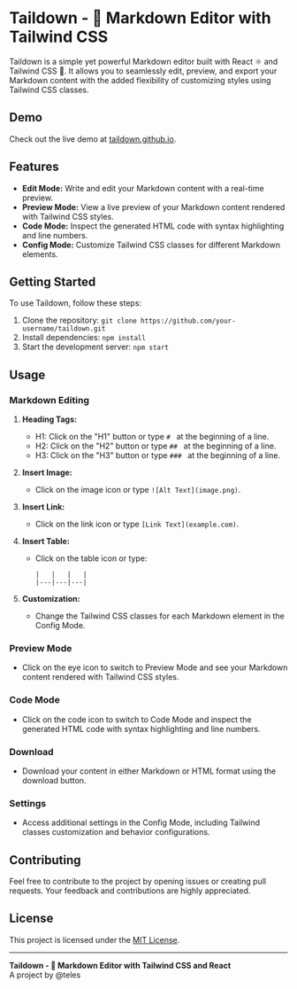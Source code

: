# Taildown - 📝 Markdown Editor with Tailwind CSS

Taildown is a simple yet powerful Markdown editor built with React ⚛️ and Tailwind CSS 🌈. It allows you to seamlessly edit, preview, and export your Markdown content with the added flexibility of customizing styles using Tailwind CSS classes.

## Demo

Check out the live demo at [taildown.github.io](https://taildown.github.io).

## Features

- **Edit Mode:** Write and edit your Markdown content with a real-time preview.
- **Preview Mode:** View a live preview of your Markdown content rendered with Tailwind CSS styles.
- **Code Mode:** Inspect the generated HTML code with syntax highlighting and line numbers.
- **Config Mode:** Customize Tailwind CSS classes for different Markdown elements.

## Getting Started

To use Taildown, follow these steps:

1. Clone the repository: `git clone https://github.com/your-username/taildown.git`
2. Install dependencies: `npm install`
3. Start the development server: `npm start`

## Usage

### Markdown Editing

1. **Heading Tags:**
   - H1: Click on the "H1" button or type `# ` at the beginning of a line.
   - H2: Click on the "H2" button or type `## ` at the beginning of a line.
   - H3: Click on the "H3" button or type `### ` at the beginning of a line.

2. **Insert Image:**
   - Click on the image icon or type `![Alt Text](image.png)`.

3. **Insert Link:**
   - Click on the link icon or type `[Link Text](example.com)`.

4. **Insert Table:**
   - Click on the table icon or type:

     ```
     |   |   |   |
     |---|---|---|
     ```

5. **Customization:**
   - Change the Tailwind CSS classes for each Markdown element in the Config Mode.

### Preview Mode

- Click on the eye icon to switch to Preview Mode and see your Markdown content rendered with Tailwind CSS styles.

### Code Mode

- Click on the code icon to switch to Code Mode and inspect the generated HTML code with syntax highlighting and line numbers.

### Download

- Download your content in either Markdown or HTML format using the download button.

### Settings

- Access additional settings in the Config Mode, including Tailwind classes customization and behavior configurations.

## Contributing

Feel free to contribute to the project by opening issues or creating pull requests. Your feedback and contributions are highly appreciated.

## License

This project is licensed under the [MIT License](LICENSE).

---

**Taildown - 📝 Markdown Editor with Tailwind CSS and React**  
A project by @teles
